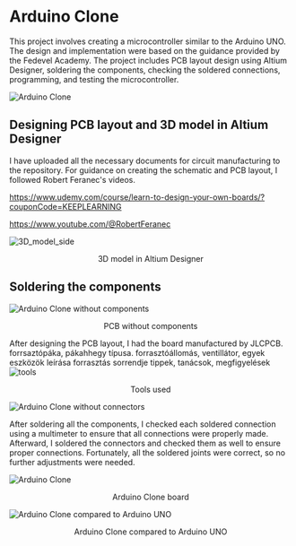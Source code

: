 # Arduino Clone
This project involves creating a microcontroller similar to the Arduino UNO. The design and implementation were based on the guidance provided by the Fedevel Academy. The project includes PCB layout design using Altium Designer, soldering the components, checking the soldered connections, programming, and testing the microcontroller.

  
![Arduino Clone](https://github.com/user-attachments/assets/ef1879f8-106a-4f77-97d0-3fa135d964d2)

## Designing PCB layout and 3D model in Altium Designer

I have uploaded all the necessary documents for circuit manufacturing to the repository. For guidance on creating the schematic and PCB layout, I followed Robert Feranec's videos.

https://www.udemy.com/course/learn-to-design-your-own-boards/?couponCode=KEEPLEARNING

https://www.youtube.com/@RobertFeranec


![3D_model_side](https://github.com/user-attachments/assets/1b55edcb-aaf1-433e-909e-a591001d5ce3)
<p align="center">
  3D model in Altium Designer
</p>









## Soldering the components

![Arduino Clone without components](https://github.com/user-attachments/assets/2be04e06-dffd-4367-baf8-fb202165b220)

<p align="center">
  PCB without components
</p>

After designing the PCB layout, I had the board manufactured by JLCPCB.
forrsaztópáka, pákahhegy típusa.
forrasztóállomás, ventillátor, egyek eszközök leírása
forrasztás sorrendje
 tippek, tanácsok, megfigyelések
 ![tools](https://github.com/user-attachments/assets/a18f79c0-9cfc-4297-8dea-78d1f986ac8a)
<p align="center">
  Tools used
</p>

![Arduino Clone without connectors](https://github.com/user-attachments/assets/1b32d16d-f6b8-4050-adc0-0c11530b55bf)



After soldering all the components, I checked each soldered connection using a multimeter to ensure that all connections were properly made. Afterward, I soldered the connectors and checked them as well to ensure proper connections. Fortunately, all the soldered joints were correct, so no further adjustments were needed.


![Arduino Clone](https://github.com/user-attachments/assets/6ae7c882-7071-4322-a1c5-160ab8250482)
<p align="center">
  Arduino Clone board
</p>

![Arduino Clone compared to Arduino UNO](https://github.com/user-attachments/assets/3747f3fa-b0d8-47f7-8aa0-9a67a52f108f)
<p align="center">
  Arduino Clone compared to Arduino UNO
</p>
